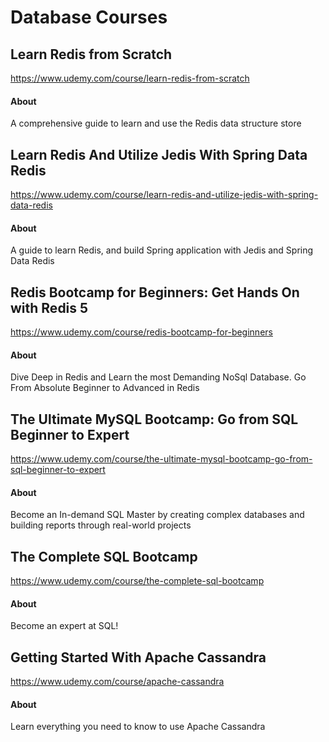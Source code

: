 # Database Courses


## Learn Redis from Scratch

https://www.udemy.com/course/learn-redis-from-scratch

#### About

A comprehensive guide to learn and use the Redis data structure store


## Learn Redis And Utilize Jedis With Spring Data Redis

https://www.udemy.com/course/learn-redis-and-utilize-jedis-with-spring-data-redis

#### About

A guide to learn Redis, and build Spring application with Jedis and Spring Data Redis


## Redis Bootcamp for Beginners: Get Hands On with Redis 5

https://www.udemy.com/course/redis-bootcamp-for-beginners

#### About

Dive Deep in Redis and Learn the most Demanding NoSql Database. Go From Absolute Beginner to Advanced in Redis


## The Ultimate MySQL Bootcamp: Go from SQL Beginner to Expert

https://www.udemy.com/course/the-ultimate-mysql-bootcamp-go-from-sql-beginner-to-expert

#### About

Become an In-demand SQL Master by creating complex databases and building reports through real-world projects


## The Complete SQL Bootcamp

https://www.udemy.com/course/the-complete-sql-bootcamp

#### About

Become an expert at SQL!


## Getting Started With Apache Cassandra

https://www.udemy.com/course/apache-cassandra

#### About

Learn everything you need to know to use Apache Cassandra


